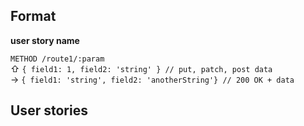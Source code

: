 ## Format

**user story name**

`METHOD /route1/:param`    
⇧ `{ field1: 1, field2: 'string' } // put, patch, post data`    
→  `{ field1: 'string', field2: 'anotherString'} // 200 OK + data`


## User stories

